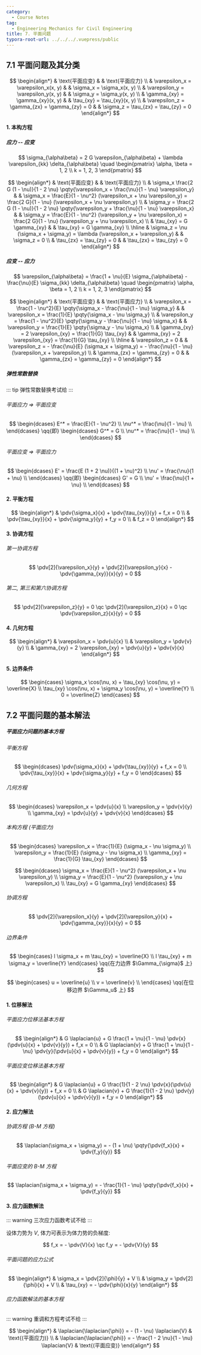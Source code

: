 ```yaml
---
category:
  - Course Notes
tag:
  - Engineering Mechanics for Civil Engineering
title: 7. 平面问题
typora-root-url: ../../../.vuepress/public
---
```


## 7.1 平面问题及其分类

$$
\begin{align*}
   & \text{平面应变}                                   &  & \text{平面应力}                          \\
   & \varepsilon_x = \varepsilon_x(x, y)           &  & \sigma_x = \sigma_x(x, y)            \\
   & \varepsilon_y = \varepsilon_y(x, y)           &  & \sigma_y = \sigma_y(x, y)            \\
   & \gamma_{xy} = \gamma_{xy}(x, y)               &  & \tau_{xy} = \tau_{xy}(x, y)          \\
   & \varepsilon_z = \gamma_{zx} = \gamma_{zy} = 0 &  & \sigma_z = \tau_{zx} = \tau_{zy} = 0
\end{align*}
$$

#### 1. 本构方程

##### 应力 -- 应变

$$
\sigma_{\alpha\beta} = 2 G \varepsilon_{\alpha\beta} + \lambda \varepsilon_{kk} \delta_{\alpha\beta} \quad
\begin{pmatrix}
  \alpha, \beta = 1, 2 \\
  k = 1, 2, 3
\end{pmatrix}
$$

$$
\begin{align*}
   & \text{平面应变}                                                                                                              &
   & \text{平面应力}                                                                                                                \\
   & \sigma_x \frac{2 G (1 - \nu)}{1 - 2 \nu} \pqty{\varepsilon_x + \frac{\nu}{1 - \nu} \varepsilon_y}                            &
   & \sigma_x = \frac{E}{1 - \nu^2} (\varepsilon_x + \nu \varepsilon_y) = \frac{2 G}{1 - \nu} (\varepsilon_x + \nu \varepsilon_y)   \\
   & \sigma_y = \frac{2 G (1 - \nu)}{1 - 2 \nu} \pqty{\varepsilon_y + \frac{\nu}{1 - \nu} \varepsilon_x}                          &
   & \sigma_y = \frac{E}{1 - \nu^2} (\varepsilon_y + \nu \varepsilon_x) = \frac{2 G}{1 - \nu} (\varepsilon_y + \nu \varepsilon_x)   \\
   & \tau_{xy} = G \gamma_{xy}                                                                                                    &
   & \tau_{xy} = G \gamma_{xy}                                                                                                      \\
  \hline
   & \sigma_z = \nu (\sigma_x + \sigma_y) = \lambda (\varepsilon_x + \varepsilon_y)                                               &
   & \sigma_z = 0                                                                                                                   \\
   & \tau_{zx} = \tau_{zy} = 0                                                                                                    &
   & \tau_{zx} = \tau_{zy} = 0
\end{align*}
$$

##### 应变 -- 应力

$$
\varepsilon_{\alpha\beta} = \frac{1 + \nu}{E} \sigma_{\alpha\beta} - \frac{\nu}{E} \sigma_{kk} \delta_{\alpha\beta} \quad
\begin{pmatrix}
  \alpha, \beta = 1, 2 \\
  k = 1, 2, 3
\end{pmatrix}
$$

$$
\begin{align*}
   & \text{平面应变}                                                                                               &
   & \text{平面应力}                                                                                                 \\
   & \varepsilon_x = \frac{1 - \nu^2}{E} \pqty{\sigma_x - \frac{\nu}{1 - \nu} \sigma_y}                            &
   & \varepsilon_x = \frac{1}{E} \pqty{\sigma_x - \nu \sigma_y}                                                      \\
   & \varepsilon_y = \frac{1 - \nu^2}{E} \pqty{\sigma_y - \frac{\nu}{1 - \nu} \sigma_x}                            &
   & \varepsilon_y = \frac{1}{E} \pqty{\sigma_y - \nu \sigma_x}                                                      \\
   & \gamma_{xy} = 2 \varepsilon_{xy} = \frac{1}{G} \tau_{xy}                                                      &
   & \gamma_{xy} = 2 \varepsilon_{xy} = \frac{1}{G} \tau_{xy}                                                        \\
  \hline
   & \varepsilon_z = 0                                                                                             &
   & \varepsilon_z = - \frac{\nu}{E} (\sigma_x + \sigma_y) = - \frac{\nu}{1 - \nu} (\varepsilon_x + \varepsilon_y)   \\
   & \gamma_{zx} = \gamma_{zy} = 0                                                                                 &
   & \gamma_{zx} = \gamma_{zy} = 0
\end{align*}
$$

##### 弹性常数替换

::: tip
弹性常数替换考试给
:::

###### 平面应力 => 平面应变

$$
\begin{dcases}
  E^* = \frac{E}{1 - \nu^2}   \\
  \nu^* = \frac{\nu}{1 - \nu} \\
\end{dcases} \qq{即} \begin{dcases}
  G^* = G                     \\
  \nu^* = \frac{\nu}{1 - \nu} \\
\end{dcases}
$$

###### 平面应变 => 平面应力

$$
\begin{dcases}
  E' = \frac{E (1 + 2 \nu)}{(1 + \nu)^2} \\
  \nu' = \frac{\nu}{1 + \nu}             \\
\end{dcases} \qq{即} \begin{dcases}
  G' = G                     \\
  \nu' = \frac{\nu}{1 + \nu} \\
\end{dcases}
$$

#### 2. 平衡方程

$$
\begin{align*}
   & \pdv{\sigma_x}{x} + \pdv{\tau_{xy}}{y} + f_x = 0 \\
   & \pdv{\tau_{xy}}{x} + \pdv{\sigma_y}{y} + f_y = 0 \\
   & f_z = 0
\end{align*}
$$

#### 3. 协调方程

###### 第一协调方程

$$
\pdv[2]{\varepsilon_x}{y} + \pdv[2]{\varepsilon_y}{x} - \pdv{\gamma_{xy}}{x}{y} = 0
$$

###### 第二, 第三和第六协调方程

$$
\pdv[2]{\varepsilon_z}{y} = 0 \qc
\pdv[2]{\varepsilon_z}{x} = 0 \qc
\pdv{\varepsilon_z}{x}{y} = 0
$$

#### 4. 几何方程

$$
\begin{align*}
   & \varepsilon_x = \pdv{u}{x}                                 \\
   & \varepsilon_y = \pdv{v}{y}                                 \\
   & \gamma_{xy} = 2 \varepsilon_{xy} = \pdv{u}{y} + \pdv{v}{x}
\end{align*}
$$

#### 5. 边界条件

$$
\begin{cases}
  \sigma_x \cos(\nu, x) + \tau_{xy} \cos(\nu, y) = \overline{X} \\
  \tau_{xy} \cos(\nu, x) + \sigma_y \cos(\nu, y) = \overline{Y} \\
  0 = \overline{Z}
\end{cases}
$$

## 7.2 平面问题的基本解法

##### 平面应力问题的基本方程

###### 平衡方程

$$
\begin{dcases}
  \pdv{\sigma_x}{x} + \pdv{\tau_{xy}}{y} + f_x = 0 \\
  \pdv{\tau_{xy}}{x} + \pdv{\sigma_y}{y} + f_y = 0
\end{dcases}
$$

###### 几何方程

$$
\begin{dcases}
  \varepsilon_x = \pdv{u}{x} \\
  \varepsilon_y = \pdv{v}{y} \\
  \gamma_{xy} = \pdv{u}{y} + \pdv{v}{x}
\end{dcases}
$$

###### 本构方程 (平面应力)

$$
\begin{dcases}
  \varepsilon_x = \frac{1}{E} (\sigma_x - \nu \sigma_y) \\
  \varepsilon_y = \frac{1}{E} (\sigma_y - \nu \sigma_x) \\
  \gamma_{xy} = \frac{1}{G} \tau_{xy}
\end{dcases}
$$

$$
\begin{dcases}
  \sigma_x = \frac{E}{1 - \nu^2} (\varepsilon_x + \nu \varepsilon_y) \\
  \sigma_y = \frac{E}{1 - \nu^2} (\varepsilon_y + \nu \varepsilon_x) \\
  \tau_{xy} = G \gamma_{xy}
\end{dcases}
$$

###### 协调方程

$$
\pdv[2]{\varepsilon_x}{y} + \pdv[2]{\varepsilon_y}{x} + \pdv{\gamma_{xy}}{x}{y} = 0
$$

###### 边界条件

$$
\begin{cases}
  l \sigma_x + m \tau_{xy} = \overline{X} \\
  l \tau_{xy} + m \sigma_y = \overline{Y}
\end{cases} \qq{在力边界 $\Gamma_{\sigma}$ 上}
$$

$$
\begin{cases}
  u = \overline{u} \\
  v = \overline{v} \\
\end{cases} \qq{在位移边界 $\Gamma_u$ 上}
$$

#### 1. 位移解法

###### 平面应力位移法基本方程

$$
\begin{align*}
   & G \laplacian{u} + G \frac{1 + \nu}{1 - \nu} \pdv{x}(\pdv{u}{x} + \pdv{v}{y}) + f_x = 0 \\
   & G \laplacian{v} + G \frac{1 + \nu}{1 - \nu} \pdv{y}(\pdv{u}{x} + \pdv{v}{y}) + f_y = 0
\end{align*}
$$

###### 平面应变位移法基本方程

$$
\begin{align*}
   & G \laplacian{u} + G \frac{1}{1 - 2 \nu} \pdv{x}(\pdv{u}{x} + \pdv{v}{y}) + f_x = 0 \\
   & G \laplacian{v} + G \frac{1}{1 - 2 \nu} \pdv{y}(\pdv{u}{x} + \pdv{v}{y}) + f_y = 0
\end{align*}
$$

#### 2. 应力解法

###### 协调方程 (B-M 方程)

$$
\laplacian(\sigma_x + \sigma_y) = - (1 + \nu) \pqty{\pdv{f_x}{x} + \pdv{f_y}{y}}
$$

###### 平面应变的 B-M 方程

$$
\laplacian(\sigma_x + \sigma_y) = - \frac{1}{1 - \nu} \pqty{\pdv{f_x}{x} + \pdv{f_y}{y}}
$$

#### 3. 应力函数解法

::: warning
三次应力函数考试不给
:::

设体力势为 $V$, 体力可表示为体力势的负梯度:

$$
f_x = - \pdv{V}{x} \qc
f_y = - \pdv{V}{y}
$$

###### 平面问题的应力公式

$$
\begin{align*}
   & \sigma_x = \pdv[2]{\phi}{y} + V \\
   & \sigma_y = \pdv[2]{\phi}{x} + V \\
   & \tau_{xy} = - \pdv{\phi}{x}{y}
\end{align*}
$$

###### 应力函数解法的基本方程

::: warning
重调和方程考试不给
:::

$$
\begin{align*}
   & \laplacian{\laplacian{\phi}} = - (1 - \nu) \laplacian{V}                 & \text{(平面应力)} \\
   & \laplacian{\laplacian{\phi}} = - \frac{1 - 2 \nu}{1 - \nu} \laplacian{V} & \text{(平面应变)}
\end{align*}
$$
